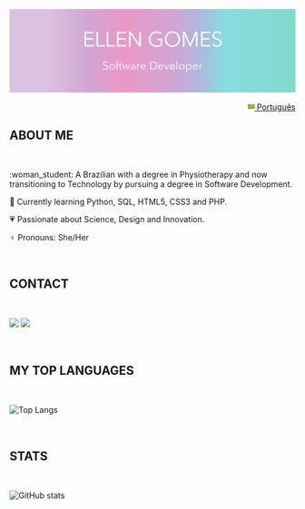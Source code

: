 <img src="images/banner_profile.png"></img>
<p align="right">
<a href="README-pt.md"><img src="images/br-flag.png" height="12"> Português</a>
</p>
<h2>  ABOUT ME </h2>
<br>
<p>
:woman_student:    A Brazilian with a degree in Physiotherapy and now transitioning to Technology by pursuing a degree in Software Development. 
 
:open_book:    Currently learning Python, SQL, HTML5, CSS3 and PHP.
 
:heartpulse:    Passionate about Science, Design and Innovation.

:female_sign:    Pronouns:  She/Her
</p>
<br>
<h2>  CONTACT </h2>
<br>
<p>
 <a href="https://www.linkedin.com/in/ellen-gomes-software-developer/"><img src="https://img.shields.io/badge/-LinkedIn-DBC2E0?style=flat&logo=Linkedin&logoColor=FFFFFF"/></a>
  <a href="mailto:ellen_gomes14@hotmail.com?subject=Hello%20Ellen%20Gomes"><img src="https://img.shields.io/badge/-Email-DBC2E0?for-the-badge&logo=gmail&logoColor=FFFFFF"/></a>
</p>

<br>
<h2>  MY TOP LANGUAGES </h2>
<br>

![Top Langs](https://github-readme-stats.vercel.app/api/top-langs/?username=EllenCGomes&hide_title=True&hide_border=True)

<br>
<h2>  STATS </h2>
<br>

![GitHub stats](https://github-readme-stats.vercel.app/api?username=EllenCGomes&hide_title=True&hide_border=True&show_icons=True&icon_color=62D3D0&text_color=BB7DC1&theme=material-palenight&bg_color=FFFFFF&hide=total,stars,earned)







